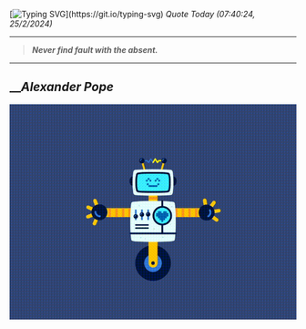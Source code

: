 [![Typing SVG](https://readme-typing-svg.herokuapp.com?font=Press+Start+2P&color=C2F784&size=35&width=900&height=100&lines=Hello+World%2C+I'm+Hung+!)](https://git.io/typing-svg) 
_Quote Today (07:40:24, 25/2/2024)_
___
>**_Never find fault with the absent._**
___

## __**_Alexander Pope_**

![RobotDance](src/assets/images/robot-dancing-dribble.gif?style=center)
